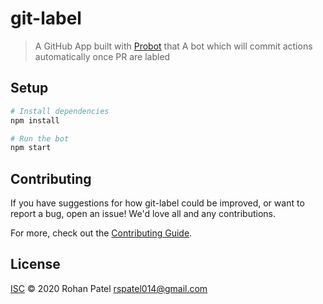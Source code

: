 # git-label

> A GitHub App built with [Probot](https://github.com/probot/probot) that A bot which will commit actions automatically once PR are labled

## Setup

```sh
# Install dependencies
npm install

# Run the bot
npm start
```

## Contributing

If you have suggestions for how git-label could be improved, or want to report a bug, open an issue! We'd love all and any contributions.

For more, check out the [Contributing Guide](CONTRIBUTING.md).

## License

[ISC](LICENSE) © 2020 Rohan Patel <rspatel014@gmail.com>
